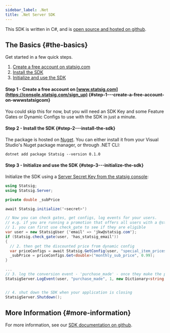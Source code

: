 ```yaml
---
sidebar_label: .Net
title: .Net Server SDK
---
```


This SDK is written in C#, and is [open source and hosted on github](https://github.com/statsig-io/dotnet-sdk).

## The Basics {#the-basics}

Get started in a few quick steps.

1. [Create a free account on statsig.com](#step1)
2. [Install the SDK](#step2)
3. [Initialize and use the SDK](#step3)

<a name="step1"></a>

#### Step 1 - Create a free account on [www.statsig.com](https://console.statsig.com/sign_up) {#step-1---create-a-free-account-on-wwwstatsigcom}

You could skip this for now, but you will need an SDK Key and some Feature Gates or Dynamic Configs to use with the SDK in just a minute.

<a name="step2"></a>

#### Step 2 - Install the SDK {#step-2---install-the-sdk}

The package is hosted on [Nuget](https://www.nuget.org/packages/Statsig/). You can either install it from your Visual Studio's Nuget package manager, or through .NET CLI:

```
dotnet add package Statsig --version 0.1.0
```

#### Step 3 - Initialize and use the SDK {#step-3---initialize-the-sdk}

Initialize the SDK using a [Server Secret Key from the statsig console](https://console.statsig.com/api_keys):

```cs
using Statsig;
using Statsig.Server;

private double _subPrice

await Statsig.initialize('<secret>')

// Now you can check gates, get configs, log events for your users.
// e.g. if you are running a promotion that offers all users with a @statsig.com email a discounted price on your monthly subscription service,
// 1. you can first use check_gate to see if they are eligible
var user = new StatsigUser {'email' => 'jkw@statsig.com'};
if (Statsig.check_gate(user, 'has_statsig_email'))
{
  // 2. then get the discounted price from dynamic config
  var priceConfigs = await Statsig.GetConfig(user, "special_item_prices");
  _subPrice = priceConfigs.Get<double>("monthly_sub_price", 0.99);
}

...
// 3. log the conversion event - 'purchase_made' - once they make the purchase
StatsigServer.LogEvent(user, "purchase_made", 1, new Dictionary<string, string>(){ { "price", _subPrice.ToString() } });


// 4. shut down the SDK when your application is closing
StatsigServer.Shutdown();
```


## More Information {#more-information}

For more information, see our [SDK documentation on github](https://github.com/statsig-io/dotnet-sdk).
